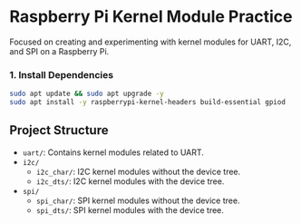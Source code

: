 # Raspberry Pi Kernel Module Practice

Focused on creating and experimenting with kernel modules for UART, I2C, and SPI on a Raspberry Pi. 

### **1. Install Dependencies**  
```sh
sudo apt update && sudo apt upgrade -y
sudo apt install -y raspberrypi-kernel-headers build-essential gpiod
```

## Project Structure

- `uart/`: Contains kernel modules related to UART.
- `i2c/`
  - `i2c_char/`: I2C kernel modules without the device tree.
  - `i2c_dts/`: I2C kernel modules with the device tree.
- `spi/`
  - `spi_char/`: SPI kernel modules without the device tree.
  - `spi_dts/`: SPI kernel modules with the device tree.
